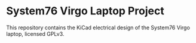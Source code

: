 # System76 Virgo Laptop Project

This repository contains the KiCad electrical design of the System76 Virgo laptop, licensed GPLv3.
